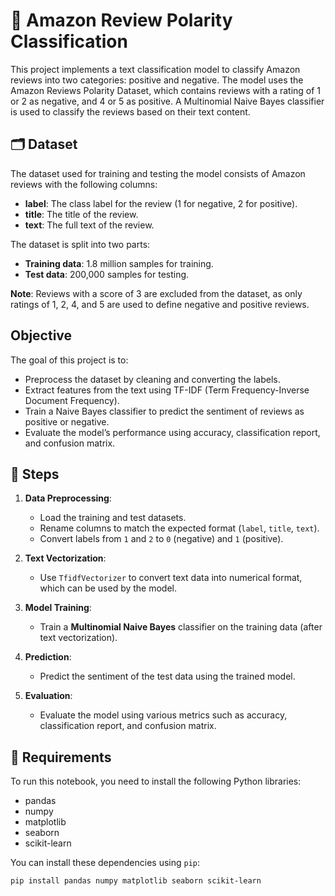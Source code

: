 # 📌 Amazon Review Polarity Classification

This project implements a text classification model to classify Amazon reviews into two categories: positive and negative. The model uses the Amazon Reviews Polarity Dataset, which contains reviews with a rating of 1 or 2 as negative, and 4 or 5 as positive. A Multinomial Naive Bayes classifier is used to classify the reviews based on their text content.

## 🗂️  Dataset

The dataset used for training and testing the model consists of Amazon reviews with the following columns:

- **label**: The class label for the review (1 for negative, 2 for positive).
- **title**: The title of the review.
- **text**: The full text of the review.

The dataset is split into two parts:
- **Training data**: 1.8 million samples for training.
- **Test data**: 200,000 samples for testing.

**Note**: Reviews with a score of 3 are excluded from the dataset, as only ratings of 1, 2, 4, and 5 are used to define negative and positive reviews.

## Objective

The goal of this project is to:
- Preprocess the dataset by cleaning and converting the labels.
- Extract features from the text using TF-IDF (Term Frequency-Inverse Document Frequency).
- Train a Naive Bayes classifier to predict the sentiment of reviews as positive or negative.
- Evaluate the model’s performance using accuracy, classification report, and confusion matrix.

## 🚀 Steps

1. **Data Preprocessing**:
   - Load the training and test datasets.
   - Rename columns to match the expected format (`label`, `title`, `text`).
   - Convert labels from `1` and `2` to `0` (negative) and `1` (positive).
   
2. **Text Vectorization**:
   - Use `TfidfVectorizer` to convert text data into numerical format, which can be used by the model.
   
3. **Model Training**:
   - Train a **Multinomial Naive Bayes** classifier on the training data (after text vectorization).

4. **Prediction**:
   - Predict the sentiment of the test data using the trained model.

5. **Evaluation**:
   - Evaluate the model using various metrics such as accuracy, classification report, and confusion matrix.

## 🔧 Requirements

To run this notebook, you need to install the following Python libraries:

- pandas
- numpy
- matplotlib
- seaborn
- scikit-learn

You can install these dependencies using `pip`:

```bash
pip install pandas numpy matplotlib seaborn scikit-learn
